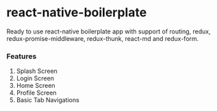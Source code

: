 # react-native-boilerplate
Ready to use react-native boilerplate app with support of routing, redux, redux-promise-middleware, redux-thunk, react-md and redux-form.

### Features

1. Splash Screen
2. Login Screen
3. Home Screen
4. Profile Screen
5. Basic Tab Navigations
